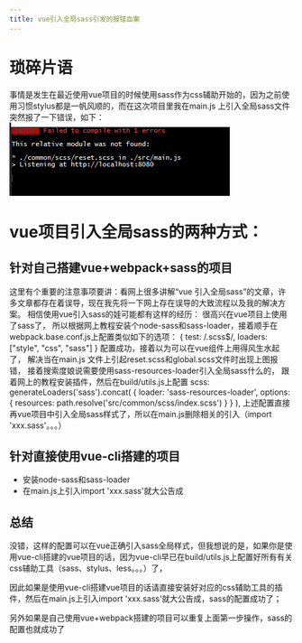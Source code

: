 ```yaml
---
title: vue引入全局sass引发的报错血案
---
```


# 琐碎片语
事情是发生在最近使用vue项目的时候使用sass作为css辅助开始的，因为之前使用习惯stylus都是一帆风顺的，而在这次项目里我在main.js 上引入全局sass文件突然报了一下错误，如下：
![vue引入sass全局](https://github.com/liejiayong/docs/blob/master/Blog-images/vue%E5%BC%95%E5%85%A5%E5%85%A8%E5%B1%80sass%E5%BC%95%E5%8F%91%E7%9A%84%E6%8A%A5%E9%94%99%E8%A1%80%E6%A1%88-twicetech.top.png?raw=true)

# vue项目引入全局sass的两种方式：
## 针对自己搭建vue+webpack+sass的项目
这里有个重要的注意事项要讲：看网上很多讲解“vue 引入全局sass”的文章，许多文章都存在着误导，现在我先将一下网上存在误导的大致流程以及我的解决方案。
相信使用vue引入sass的娃可能都有这样的经历：
很高兴在vue项目上使用了sass了， 所以根据网上教程安装个node-sass和sass-loader，接着顺手在webpack.base.conf.js上配置类似如下的选项：
{
   test: /\.scss$/,
   loaders: ["style", "css", "sass"]
}
配置成功，接着以为可以在vue组件上用得风生水起了，
解决当在main.js 文件上引起reset.scss和global.scss文件时出现上图报错，
接着搜索度娘说需要使用sass-resources-loader引入全局sass什么的，
跟着网上的教程安装插件，然后在build/utils.js上配置
    scss: generateLoaders('sass').concat(
      {
        loader: 'sass-resources-loader',
        options: {
          resources: path.resolve('src/common/scss/index.scss')
        }
      }
    ),
上述配置直接再vue项目中引入全局sass样式了，所以在main.js删除相关的引入（import 'xxx.sass'。。。）

## 针对直接使用vue-cli搭建的项目
+ 安装node-sass和sass-loader
+ 在main.js上引入import 'xxx.sass'就大公告成

## 总结
没错，这样的配置可以在vue正确引入sass全局样式，但我想说的是，如果你是使用vue-cli搭建的vue项目的话，因为vue-cli早已在build/utils.js上配置好所有有关css辅助工具（sass、stylus、less。。。）了，

因此如果是使用vue-cli搭建vue项目的话请直接安装好对应的css辅助工具的插件，然后在main.js上引入import 'xxx.sass'就大公告成，sass的配置成功了；

另外如果是自己使用vue+webpack搭建的项目可以重复上面第一步操作，sass的配置也就成功了

